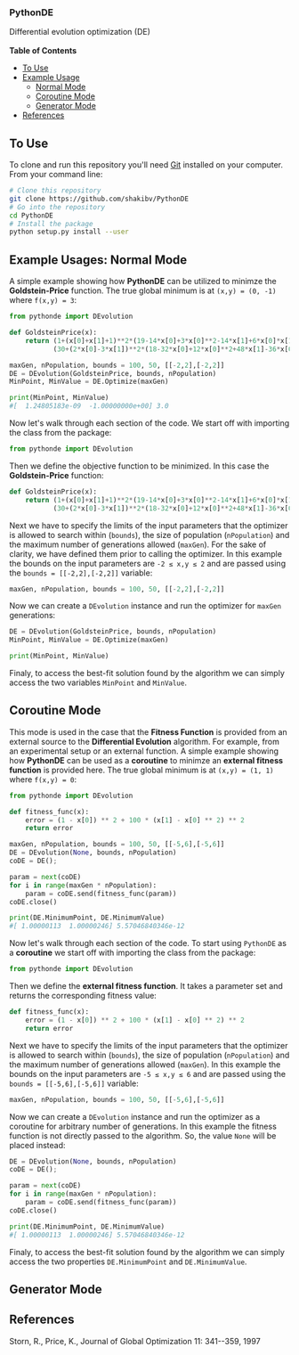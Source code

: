 ### PythonDE
Differential evolution optimization (DE)
<br/><br/>
**Table of Contents**
* [To Use](#to-use)  
* [Example Usage](#example-usages-normal-mode)
  * [Normal Mode](#example-usages-normal-mode)  
  * [Coroutine Mode](#coroutine-mode)
  * [Generator Mode](#generator-mode)
* [References](#references)  

To Use
------

To clone and run this repository you'll need [Git](https://git-scm.com) installed on your computer. From your command line:

```bash
# Clone this repository
git clone https://github.com/shakibv/PythonDE
# Go into the repository
cd PythonDE
# Install the package
python setup.py install --user
```
Example Usages: Normal Mode
---------------------------

A simple example showing how **PythonDE** can be utilized to minimze the **Goldstein-Price** function. The true global minimum is at `(x,y) = (0, -1)` where `f(x,y) = 3`:
```python
from pythonde import DEvolution

def GoldsteinPrice(x):
    return (1+(x[0]+x[1]+1)**2*(19-14*x[0]+3*x[0]**2-14*x[1]+6*x[0]*x[1]+3*x[1]**2))* \
           (30+(2*x[0]-3*x[1])**2*(18-32*x[0]+12*x[0]**2+48*x[1]-36*x[0]*x[1]+27*x[1]**2))

maxGen, nPopulation, bounds = 100, 50, [[-2,2],[-2,2]]
DE = DEvolution(GoldsteinPrice, bounds, nPopulation)
MinPoint, MinValue = DE.Optimize(maxGen)

print(MinPoint, MinValue)
#[  1.24805183e-09  -1.00000000e+00] 3.0
```
Now let's walk through each section of the code. We start off with importing the class from the package:
```python
from pythonde import DEvolution
```
Then we define the objective function to be minimized. In this case the **Goldstein-Price** function:
```python
def GoldsteinPrice(x):
    return (1+(x[0]+x[1]+1)**2*(19-14*x[0]+3*x[0]**2-14*x[1]+6*x[0]*x[1]+3*x[1]**2))* \
           (30+(2*x[0]-3*x[1])**2*(18-32*x[0]+12*x[0]**2+48*x[1]-36*x[0]*x[1]+27*x[1]**2))
```
Next we have to specify the limits of the input parameters that the optimizer is allowed to search within (`bounds`), the size of population (`nPopulation`) and the maximum number of generations allowed (`maxGen`). For the sake of clarity, we have defined them prior to calling the optimizer. In this example the bounds on the input parameters are `-2 ≤ x,y ≤ 2` and are passed using the `bounds = [[-2,2],[-2,2]]` variable:
```python
maxGen, nPopulation, bounds = 100, 50, [[-2,2],[-2,2]]
```
Now we can create a `DEvolution` instance and run the optimizer for `maxGen` generations:
```python
DE = DEvolution(GoldsteinPrice, bounds, nPopulation)
MinPoint, MinValue = DE.Optimize(maxGen)

print(MinPoint, MinValue)
```
Finaly, to access the best-fit solution found by the algorithm we can simply access the two variables `MinPoint` and `MinValue`.

Coroutine Mode
--------------

This mode is used in the case that the **Fitness Function** is provided from an external source to the **Differential Evolution** algorithm. For example, from an experimental setup or an external function. A simple example showing how **PythonDE** can be used as a **coroutine** to minimze an **external fitness function** is provided here. The true global minimum is at `(x,y) = (1, 1)` where `f(x,y) = 0`:
```python
from pythonde import DEvolution

def fitness_func(x):
    error = (1 - x[0]) ** 2 + 100 * (x[1] - x[0] ** 2) ** 2
    return error

maxGen, nPopulation, bounds = 100, 50, [[-5,6],[-5,6]]
DE = DEvolution(None, bounds, nPopulation)
coDE = DE();

param = next(coDE)
for i in range(maxGen * nPopulation):
    param = coDE.send(fitness_func(param))
coDE.close()

print(DE.MinimumPoint, DE.MinimumValue)
#[ 1.00000113  1.00000246] 5.57046840346e-12
```
Now let's walk through each section of the code. To start using `PythonDE` as a **coroutine** we start off with importing the class from the package:
```python
from pythonde import DEvolution
```
Then we define the **external fitness function**. It takes a parameter set and returns the corresponding fitness value:
```python
def fitness_func(x):
    error = (1 - x[0]) ** 2 + 100 * (x[1] - x[0] ** 2) ** 2
    return error
```
Next we have to specify the limits of the input parameters that the optimizer is allowed to search within (`bounds`), the size of population (`nPopulation`) and the maximum number of generations allowed (`maxGen`). In this example the bounds on the input parameters are `-5 ≤ x,y ≤ 6` and are passed using the `bounds = [[-5,6],[-5,6]]` variable:
```python
maxGen, nPopulation, bounds = 100, 50, [[-5,6],[-5,6]]
```
Now we can create a `DEvolution` instance and run the optimizer as a coroutine for arbitrary number of generations. In this example the fitness function is not directly passed to the algorithm. So, the value `None` will be placed instead:
```python
DE = DEvolution(None, bounds, nPopulation)
coDE = DE();

param = next(coDE)
for i in range(maxGen * nPopulation):
    param = coDE.send(fitness_func(param))
coDE.close()

print(DE.MinimumPoint, DE.MinimumValue)
#[ 1.00000113  1.00000246] 5.57046840346e-12
```
Finaly, to access the best-fit solution found by the algorithm we can simply access the two properties `DE.MinimumPoint` and `DE.MinimumValue`.

Generator Mode
--------------

References
----------
Storn, R., Price, K., Journal of Global Optimization 11: 341--359, 1997
